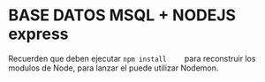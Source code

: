 # BASE DATOS MSQL + NODEJS express 
Recuerden que deben ejecutar ```npm install    ``` para reconstruir los
modulos de Node, para lanzar el puede utilizar Nodemon. 